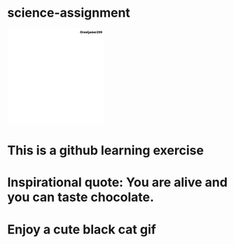 # science-assignment
![Logo](cat-meow.gif)
# This is a github learning exercise
# Inspirational quote: You are alive and you can taste chocolate.
# Enjoy a cute black cat gif

